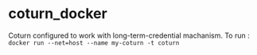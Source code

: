 # coturn_docker
Coturn configured to work with long-term-credential machanism. To run : `docker run --net=host --name my-coturn -t coturn`
